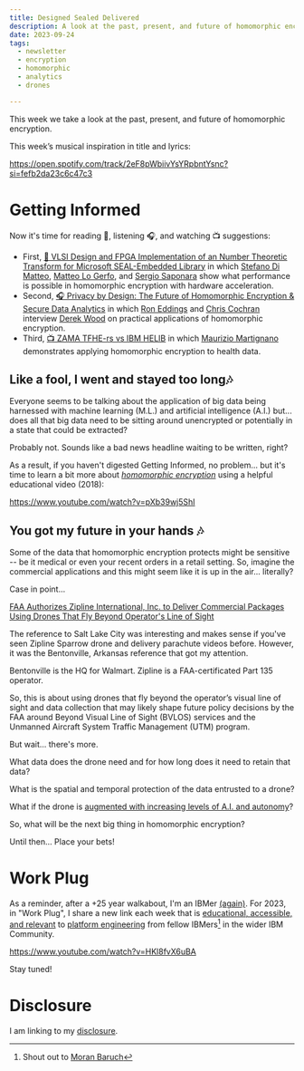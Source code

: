 ```yaml
---
title: Designed Sealed Delivered
description: A look at the past, present, and future of homomorphic encryption
date: 2023-09-24
tags:
  - newsletter
  - encryption
  - homomorphic
  - analytics
  - drones

---
```

This week we take a look at the past, present, and future of homomorphic encryption.

This week’s musical inspiration in title and lyrics:

https://open.spotify.com/track/2eF8pWbiivYsYRpbntYsnc?si=fefb2da23c6c47c3

# Getting Informed

Now it's time for reading 📖, listening 🎧, and watching 📺 suggestions:

- First, [📖 VLSI Design and FPGA Implementation of an Number Theoretic Transform for Microsoft SEAL-Embedded Library](https://ieeexplore.ieee.org/abstract/document/10182260) in which [Stefano Di Matteo](https://www.linkedin.com/in/stefano-di-matteo-81a245170/), [Matteo Lo Gerfo](https://ieeexplore.ieee.org/author/37089916076), and [Sergio Saponara](https://www.linkedin.com/in/sergio-saponara-3031431/) show what performance is possible in homomorphic encryption with hardware acceleration.
- Second, [🎧 Privacy by Design: The Future of Homomorphic Encryption & Secure Data Analytics](https://hackervalley.com/e/privacy-by-design:-the-future-of-homomorphic-encryption-and-secure-data-analytics/) in which [Ron Eddings](https://www.linkedin.com/in/ronaldeddings/) and [Chris Cochran](https://www.linkedin.com/in/chrishvm/) interview [Derek Wood](https://www.linkedin.com/in/drwood/) on practical applications of homomorphic encryption. 
- Third, [📺 ZAMA TFHE-rs vs IBM HELIB](https://www.youtube.com/watch?v=hrg7PO61tZo) in which [Maurizio Martignano](https://www.linkedin.com/in/mauriziomartignano/) demonstrates applying homomorphic encryption to health data.

## Like a fool, I went and stayed too long🎶

Everyone seems to be talking about the application of big data being harnessed with machine learning (M.L.) and artificial intelligence (A.I.) but... does all that big data need to be sitting around unencrypted or potentially in a state that could be extracted?

Probably not. Sounds like a bad news headline waiting to be written, right?

As a result, if you haven't digested Getting Informed, no problem... but it's time to learn a bit more about [*homomorphic encryption*](https://en.wikipedia.org/wiki/Homomorphic_encryption) using a helpful educational video (2018):

https://www.youtube.com/watch?v=pXb39wj5ShI

## You got my future in your hands 🎶

Some of the data that homomorphic encryption protects might be sensitive -- be it medical or even your recent orders in a retail setting. So, imagine the commercial applications and this might seem like it is up in the air... literally?

Case in point... 

[FAA Authorizes Zipline International, Inc. to Deliver Commercial Packages Using Drones That Fly Beyond Operator's Line of Sight](https://www.faa.gov/newsroom/faa-authorizes-zipline-deliver-commercial-packages-beyond-line-sight)

The reference to Salt Lake City was interesting and makes sense if you've seen Zipline Sparrow drone and delivery parachute videos before. However, it was the Bentonville, Arkansas reference that got my attention.

Bentonville is the HQ for Walmart. Zipline is a FAA-certificated Part 135 operator.

So, this is about using drones that fly beyond the operator’s visual line of sight and data collection that may likely shape future policy decisions by the FAA around Beyond Visual Line of Sight (BVLOS) services and the Unmanned Aircraft System Traffic Management (UTM) program.

But wait... there's more. 

What data does the drone need and for how long does it need to retain that data?

What is the spatial and temporal protection of the data entrusted to a drone?

What if the drone is [augmented with increasing levels of A.I. and autonomy](https://www.youtube.com/watch?v=p2Ka96oSQ2A)?

So, what will be the next big thing in homomorphic encryption?

Until then… Place your bets!

# Work Plug

As a reminder, after a +25 year walkabout, I'm an IBMer [(again)](https://jaycuthrell.com/about/). For 2023, in "Work Plug", I share a new link each week that is [educational, accessible, and relevant](https://www.youtube.com/watch?v=HKl8fvX6uBA) to [platform engineering](https://www.ibm.com/consulting/platform-engineering-services) from fellow IBMers[^IBMer] in the wider IBM Community.

https://www.youtube.com/watch?v=HKl8fvX6uBA

Stay tuned!

# Disclosure

I am linking to my [disclosure](https://jaycuthrell.com/disclosure/).

[^IBMer]: Shout out to [Moran Baruch](https://www.linkedin.com/in/moran-baruch-97a96579/)
